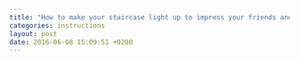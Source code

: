```yaml
---
title: "How to make your staircase light up to impress your friends and enemies."
categories: instructions
layout: post
date: 2016-06-08 15:09:51 +0200
--- 
```

